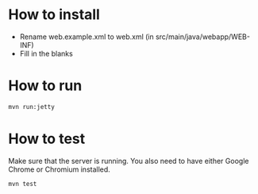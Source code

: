 How to install
==============
* Rename web.example.xml to web.xml (in src/main/java/webapp/WEB-INF)
* Fill in the blanks

How to run
==========
```bash
mvn run:jetty
```

How to test
===========
Make sure that the server is running. You also need to have either Google Chrome or Chromium installed.
```bash
mvn test
```
